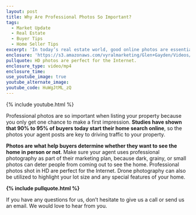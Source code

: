 ```yaml
---
layout: post
title: Why Are Professional Photos So Important?
tags:
  - Market Update
  - Real Estate
  - Buyer Tips
  - Home Seller Tips
excerpt: 'In today’s real estate world, good online photos are essential. If you want to sell your home, you’ve got to make it look great on the Internet.'
enclosure: 'https://s3.amazonaws.com/vyralmarketing/Glen+Gayden/Videos/Why+You+Need+Professional+Photography.mp4'
pullquote: HD photos are perfect for the Internet.
enclosure_type: video/mp4
enclosure_time:
use_youtube_image: true
youtube_alternate_image:
youtube_code: HuWgJtML_zQ
---
```



{% include youtube.html %}

Professional photos are so important when listing your property because you only get one chance to make a first impression. **Studies have shown that 90% to 95% of buyers today start their home search online**, so the photos your agent posts are key to driving traffic to your property.

**Photos are what help buyers determine whether they want to see the home in person or not**. Make sure your agent uses professional photography as part of their marketing plan, because dark, grainy, or small photos can deter people from coming out to see the home. Professional photos shot in HD are perfect for the Internet. Drone photography can also be utilized to highlight your lot size and any special features of your home.

**{% include pullquote.html %}**

If you have any questions for us, don’t hesitate to give us a call or send us an email. We would love to hear from you.